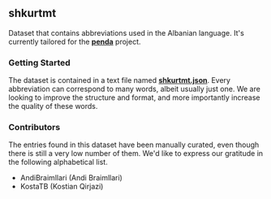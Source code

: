 ## shkurtmt

Dataset that contains abbreviations used in the Albanian language. It's currently tailored for the
[**penda**](https://github.com/OpenCovenant/ink) project.

### Getting Started

The dataset is contained in a text file named [**shkurtmt.json**](shkurtmt.json). Every abbreviation can correspond to
many words, albeit usually just one. We are looking to improve the structure and format, and more importantly increase
the quality of these words.

### Contributors

The entries found in this dataset have been manually curated, even though there is still a very low number of them. We'd
like to express our gratitude in the following alphabetical list.

- AndiBraimllari (Andi Braimllari)
- KostaTB (Kostian Qirjazi)
